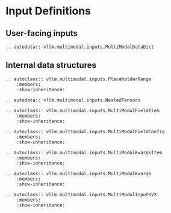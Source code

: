 # Input Definitions

## User-facing inputs

```{eval-rst}
.. autodata:: vllm.multimodal.inputs.MultiModalDataDict
```

## Internal data structures

```{eval-rst}
.. autoclass:: vllm.multimodal.inputs.PlaceholderRange
    :members:
    :show-inheritance:
```

```{eval-rst}
.. autodata:: vllm.multimodal.inputs.NestedTensors
```

```{eval-rst}
.. autoclass:: vllm.multimodal.inputs.MultiModalFieldElem
    :members:
    :show-inheritance:
```

```{eval-rst}
.. autoclass:: vllm.multimodal.inputs.MultiModalFieldConfig
    :members:
    :show-inheritance:
```

```{eval-rst}
.. autoclass:: vllm.multimodal.inputs.MultiModalKwargsItem
    :members:
    :show-inheritance:
```

```{eval-rst}
.. autoclass:: vllm.multimodal.inputs.MultiModalKwargs
    :members:
    :show-inheritance:
```

```{eval-rst}
.. autoclass:: vllm.multimodal.inputs.MultiModalInputsV2
    :members:
    :show-inheritance:
```
